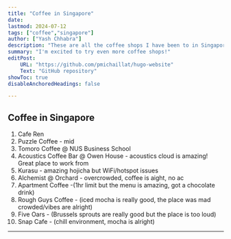 ```yaml
---
title: "Coffee in Singapore" 
date: 
lastmod: 2024-07-12
tags: ["coffee","singapore"]
author: ["Yash Chhabra"]
description: "These are all the coffee shops I have been to in Singapore."
summary: "I'm excited to try even more coffee shops!"
editPost:
    URL: "https://github.com/pmichaillat/hugo-website"
    Text: "GitHub repository"
showToc: true
disableAnchoredHeadings: false

---
```


## Coffee in Singapore

1. Cafe Ren
2. Puzzle Coffee - mid
3. Tomoro Coffee @ NUS Business School
4. Acoustics Coffee Bar @ Owen House - acoustics cloud is amazing! Great place to work from
5. Kurasu - amazing hojicha but WiFi/hotspot issues
6. Alchemist @ Orchard - overcrowded, coffee is aight, no ac
7. Apartment Coffee -(1hr limit but the menu is amazing, got a chocolate drink)
8. Rough Guys Coffee - (iced mocha is really good, the place was mad crowded/vibes are alright)
9. Five Oars - (Brussels sprouts are really good but the place is too loud)
10. Snap Cafe - (chill environment, mocha is alright)

---
